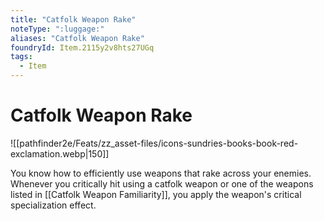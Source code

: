 ```yaml
---
title: "Catfolk Weapon Rake"
noteType: ":luggage:"
aliases: "Catfolk Weapon Rake"
foundryId: Item.2115y2v8hts27UGq
tags:
  - Item
---
```


# Catfolk Weapon Rake
![[pathfinder2e/Feats/zz_asset-files/icons-sundries-books-book-red-exclamation.webp|150]]

You know how to efficiently use weapons that rake across your enemies. Whenever you critically hit using a catfolk weapon or one of the weapons listed in [[Catfolk Weapon Familiarity]], you apply the weapon's critical specialization effect.
